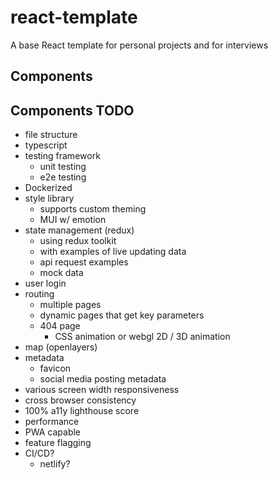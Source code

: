 # react-template
A base React template for personal projects and for interviews

## Components

## Components TODO
- file structure
- typescript
- testing framework
    - unit testing
    - e2e testing
- Dockerized
- style library
    - supports custom theming
    - MUI w/ emotion
- state management (redux)
    - using redux toolkit
    - with examples of live updating data
    - api request examples
    - mock data
- user login
- routing
    - multiple pages
    - dynamic pages that get key parameters
    - 404 page
      - CSS animation or webgl 2D / 3D animation
- map (openlayers)
- metadata
    - favicon
    - social media posting metadata
- various screen width responsiveness
- cross browser consistency
- 100% a11y lighthouse score
- performance
- PWA capable
- feature flagging
- CI/CD?
    - netlify?
